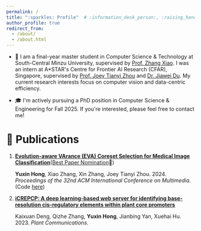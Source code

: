 ```yaml
---
permalink: /
title: ":sparkles: Profile"  # :information_desk_person:, :raising_hand:
author_profile: true
redirect_from: 
  - /about/
  - /about.html
---
```


- :pencil: I am a final-year master student in Computer Science & Technology at South-Central Minzu University, supervised by [Prof. Zhang Xiao](https://scholar.google.com/citations?user=yGg0OisAAAAJ&hl=en). I was an intern at A*STAR's Centre for Frontier AI Research (CFAR), Singapore, supervised by [Prof. Joey Tianyi Zhou](https://joeyzhouty.github.io/index.html) and [Dr. Jiawei Du](https://scholar.google.com/citations?user=WrJKEzEAAAAJ&hl=en). My current research interests focus on computer vision and data-centric efficiency.

- :mortar_board: I'm actively pursuing a PhD position in Computer Science & Engineering for Fall 2025. If you're interested, please feel free to contact me!


:bookmark_tabs: Publications
======

1. [**Evolution-aware VArance (EVA) Coreset Selection for Medical Image Classification**](https://arxiv.org/pdf/2406.05677.pdf)([Best Paper Nomination](https://2024.acmmm.org/awards):tada:)

    **Yuxin Hong**, Xiao Zhang, Xin Zhang, Joey Tianyi Zhou. 2024. _Proceedings of the 32nd ACM International Conference on Multimedia_. (Code [here](https://github.com/xxxx-Bella/EVA))
   

3. [**iCREPCP: A deep learning-based web server for identifying base-resolution cis-regulatory elements within plant core promoters**](https://www.cell.com/plant-communications/fulltext/S2590-3462(22)00292-9#secsectitle0020)

    Kaixuan Deng, Qizhe Zhang, **Yuxin Hong**, Jianbing Yan, Xuehai Hu. 2023. _Plant Communications_.

